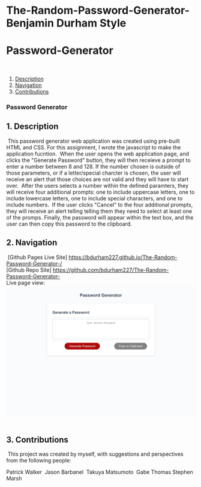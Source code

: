 # The-Random-Password-Generator-Benjamin Durham Style

# Password-Generator
​
1. [Description](#desc)
2. [Navigation](#nav)
3. [Contributions](#contrib)
​
​
### Password Generator
<a name="desc"></a>
## 1. Description
​
This password generator web application was created using pre-built HTML and CSS. For this assignment, I wrote the javascript to make the application fucntion.
​
When the user opens the web application page, and clicks the "Generate Password" button, they will then receieve a prompt to enter a number between 8 and 128. If the number chosen is outside of those parameters, or if a letter/special charcter is chosen, the user will receive an alert that those choices are not valid and they will have to start over.
​
After the users selects a number within the defined paramters, they will receive four additional prompts: one to include uppercase letters, one to include lowercase letters, one to include special characters, and one to include numbers.
​
If the user clicks "Cancel" to the four additional prompts, they will receive an alert telling telling them they need to select at least one of the promps.
​
Finally, the password will appear within the text box, and the user can then copy this password to the clipboard.
​
<a name="nav"></a>
## 2. Navigation
​
[Github Pages Live Site] https://bdurham227.github.io/The-Random-Password-Generator-/   
​
[Github Repo Site] https://github.com/bdurham227/The-Random-Password-Generator-  
​
Live page view: 
​
​![ScreenShot](assets\Images\generator.png?raw=true "ScreenShot")
​
​
<a name="contrib"></a>
## 3. Contributions
​
This project was created by myself, with suggestions and perspectives from the following people:

Patrick Walker
​
Jason Barbanel
​
Takuya Matsumoto
​
Gabe Thomas
​
Stephen Marsh
